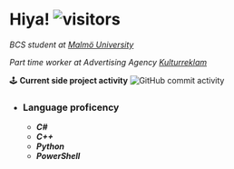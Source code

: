 # Hiya! ![visitors](https://visitor-badge.glitch.me/badge?page_id=page.id)

*BCS student at [Malmö University](https://mau.se/)*

*Part time worker at Advertising Agency [Kulturreklam](https://www.kulturreklam.se/)*


🕹 **Current side project activity** ![GitHub commit activity](https://img.shields.io/github/commit-activity/w/QuantumClockwork/MiniGames)

- ### Language proficency
  - ***C#***
  - ***C++***
  - ***Python***
  - ***PowerShell***

